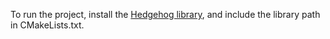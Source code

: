 To run the project, install the [Hedgehog library](https://github.com/usnistgov/hedgehog), and include the library path in CMakeLists.txt.
